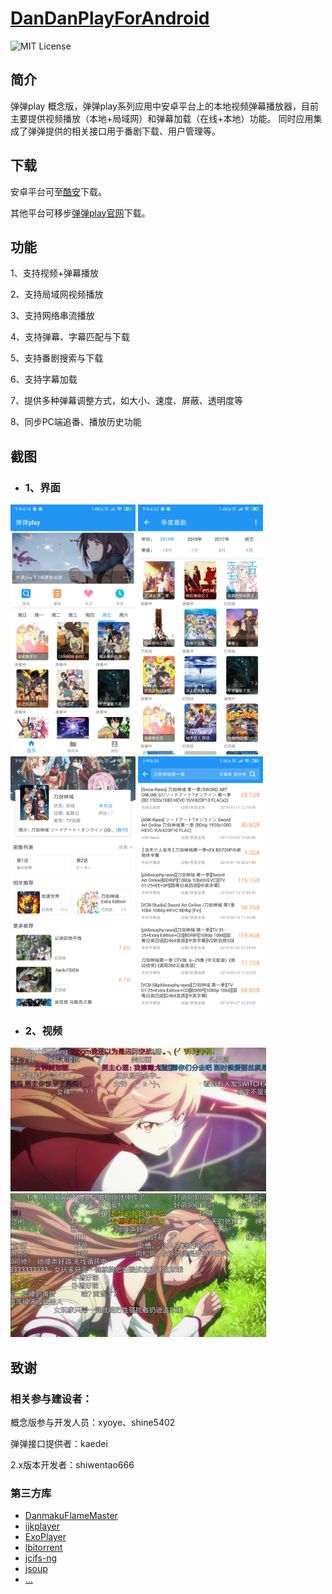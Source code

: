 # [DanDanPlayForAndroid](https://github.com/xyoye/DanDanPlayForAndroid)

![MIT License](https://img.shields.io/badge/licence-MIT-green.svg)

## 简介

弹弹play 概念版，弹弹play系列应用中安卓平台上的本地视频弹幕播放器，目前主要提供视频播放（本地+局域网）和弹幕加载（在线+本地）功能。
同时应用集成了弹弹提供的相关接口用于番剧下载、用户管理等。

## 下载

安卓平台可至[酷安](https://www.coolapk.com/apk/com.xyoye.dandanplay)下载。

其他平台可移步[弹弹play官网](http://www.dandanplay.com)下载。

## 功能

1、支持视频+弹幕播放

2、支持局域网视频播放

3、支持网络串流播放

4、支持弹幕、字幕匹配与下载

5、支持番剧搜索与下载

6、支持字幕加载

7、提供多种弹幕调整方式，如大小、速度、屏蔽、透明度等

8、同步PC端追番、播放历史功能

## 截图
* ### 1、界面
<div>
	<img src="https://github.com/xyoye/ImageRepository/blob/master/DanDanPlayer/home.png" width="200px">
	<img src="https://github.com/xyoye/ImageRepository/blob/master/DanDanPlayer/season.png" width="200px">
	<img src="https://github.com/xyoye/ImageRepository/blob/master/DanDanPlayer/detail.png" width="200px">
	<img src="https://github.com/xyoye/ImageRepository/blob/master/DanDanPlayer/search.png" width="200px">
</div>

* ### 2、视频
<div>
	<img src="https://github.com/xyoye/ImageRepository/blob/master/DanDanPlayer/video_1.png" height="230px"/>
	<img src="https://github.com/xyoye/ImageRepository/blob/master/DanDanPlayer/video_2.png" height="230px"/>
</div>

## 致谢
### 相关参与建设者：
概念版参与开发人员：xyoye、shine5402

弹弹接口提供者：kaedei

2.x版本开发者：shiwentao666

### 第三方库
- [DanmakuFlameMaster](https://github.com/bilibili/DanmakuFlameMaster)
- [ijkplayer](https://github.com/bilibili/ijkplayer)
- [ExoPlayer](https://github.com/google/ExoPlayer)
- [lbitorrent](https://gitlab.com/axet/libtorrent)
- [jcifs-ng](https://github.com/AgNO3/jcifs-ng)
- [jsoup](https://github.com/jhy/jsoup)
- [...](https://github.com/xyoye/DanDanPlayForAndroid/blob/master/THIRD_PARTY_LIBRARIES.md)
